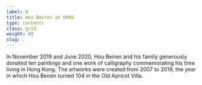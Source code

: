 ```yaml
---
label: 8
title: Hou Beiren at UMAG
type: contents
class: grid
weight: 80
slug: .
---
```

In November 2019 and June 2020, Hou Beiren and his family generously donated ten paintings and one work of calligraphy commemorating his time living in Hong Kong. The artworks were created from 2007 to 2019, the year in which Hou Beiren turned 104 in the Old Apricot Villa.
